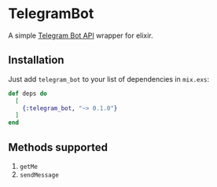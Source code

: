 # TelegramBot

A simple [Telegram Bot API](https://core.telegram.org/bots/api#available-methods) wrapper for elixir.

## Installation

Just add `telegram_bot` to your list of dependencies in `mix.exs`:

```elixir
def deps do
  [
    {:telegram_bot, "~> 0.1.0"}
  ]
end
```

## Methods supported

1. `getMe`
2. `sendMessage`

